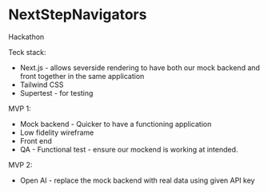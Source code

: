 # NextStepNavigators

Hackathon

Teck stack:

- Next.js - allows severside rendering to have both our mock backend and front together in the same application
- Tailwind CSS
- Supertest - for testing

MVP 1:

- Mock backend - Quicker to have a functioning application
- Low fidelity wireframe
- Front end
- QA - Functional test - ensure our mockend is working at intended.

MVP 2:

- Open AI - replace the mock backend with real data using given API key
